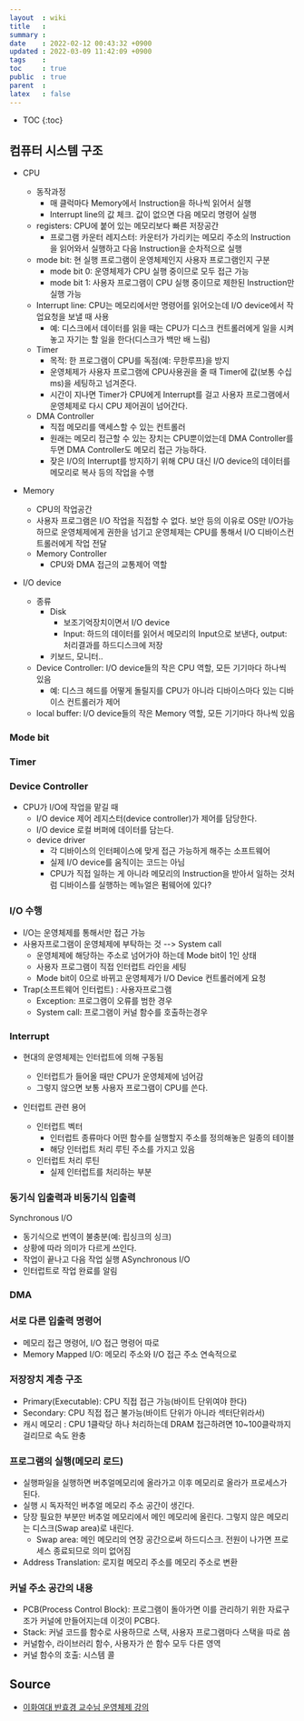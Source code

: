 ```yaml
---
layout  : wiki
title   : 
summary : 
date    : 2022-02-12 00:43:32 +0900
updated : 2022-03-09 11:42:09 +0900
tags    : 
toc     : true
public  : true
parent  : 
latex   : false
---
```

* TOC
{:toc}

## 컴퓨터 시스템 구조
 
- CPU
    - 동작과정
        - 매 클럭마다 Memory에서 Instruction을 하나씩 읽어서 실행
        - Interrupt line의 값 체크. 값이 없으면 다음 메모리 명령어 실행
    - registers: CPU에 붙어 있는 메모리보다 빠른 저장공간
        - 프로그램 카운터 레지스터: 카운터가 가리키는 메모리 주소의 Instruction을 읽어와서 실행하고 다음 Instruction을 순차적으로 실행
    - mode bit: 현 실행 프로그램이 운영체제인지 사용자 프로그램인지 구분
        - mode bit 0: 운영체제가 CPU 실행 중이므로 모두 접근 가능
        - mode bit 1: 사용자 프로그램이 CPU 실행 중이므로 제한된 Instruction만 실행 가능
    - Interrupt line: CPU는 메모리에서만 명령어를 읽어오는데 I/O device에서 작업요청을 보낼 때 사용
        - 예: 디스크에서 데이터를 읽을 때는 CPU가 디스크 컨트롤러에게 일을 시켜놓고 자기는 할 일을 한다(디스크가 백만 배 느림)
    - Timer
        - 목적: 한 프로그램이 CPU를 독점(예: 무한루프)을 방지
        - 운영체제가 사용자 프로그램에 CPU사용권을 줄 때 Timer에 값(보통 수십 ms)을 세팅하고 넘겨준다.
        - 시간이 지나면 Timer가 CPU에게 Interrupt를 걸고 사용자 프로그램에서 운영체제로 다시 CPU 제어권이 넘어간다.
    - DMA Controller
        - 직접 메모리를 액세스할 수 있는 컨트롤러
        - 원래는 메모리 접근할 수 있는 장치는 CPU뿐이었는데 DMA Controller를 두면 DMA Controller도 메모리 접근 가능하다.
        - 잦은 I/O의 Interrupt를 방지하기 위해 CPU 대신 I/O device의 데이터를 메모리로 복사 등의 작업을 수행

- Memory
    - CPU의 작업공간
    - 사용자 프로그램은 I/O 작업을 직접할 수 없다. 보안 등의 이유로 OS만 I/O가능하므로 운영체제에게 권한을 넘기고 운영체제는 CPU를 통해서 I/O 디바이스컨트롤러에게 작업 전달
    - Memory Controller
        - CPU와 DMA 접근의 교통제어 역할
- I/O device 
	- 종류 
		- Disk
			- 보조기억장치이면서 I/O device
			- Input: 하드의 데이터를 읽어서 메모리의 Input으로 보낸다, output: 처리결과를 하드디스크에 저장
		- 키보드, 모니터.. 
	- Device Controller: I/O device들의 작은 CPU 역할, 모든 기기마다 하나씩 있음
		- 예: 디스크 헤드를 어떻게 돌릴지를 CPU가 아니라 디바이스마다 있는 디바이스 컨트롤러가 제어
	- local buffer: I/O device들의 작은 Memory 역할, 모든 기기마다 하나씩 있음


### Mode bit
 
### Timer
 
### Device Controller
 
- CPU가 I/O에 작업을 맡길 때
	- I/O device 제어 레지스터(device controller)가 제어를 담당한다.
	- I/O device 로컬 버퍼에 데이터를 담는다.
	- device driver
		- 각 디바이스의 인터페이스에 맞게 접근 가능하게 해주는 소프트웨어 
		- 실제 I/O device를 움직이는 코드는 아님
		- CPU가 직접 일하는 게 아니라 메모리의 Instruction을 받아서 일하는 것처럼 디바이스를 실행하는 메뉴얼은 펌웨어에 있다?
	
### I/O 수행
 
- I/O는 운영체제를 통해서만 접근 가능
- 사용자프로그램이 운영체제에 부탁하는 것 --> System call
	- 운영체제에 해당하는 주소로 넘어가야 하는데 Mode bit이 1인 상태
	- 사용자 프로그램이 직접 인터럽트 라인을 세팅
	- Mode bit이 0으로 바뀌고 운영체제가 I/O Device 컨트롤러에게 요청
- Trap(소프트웨어 인터럽트) : 사용자프로그램
	- Exception: 프로그램이 오류를 범한 경우
	- System call: 프로그램이 커널 함수를 호출하는경우

### Interrupt

- 현대의 운영체제는 인터럽트에 의해 구동됨
	- 인터럽트가 들어올 때만 CPU가 운영체제에 넘어감
	- 그렇지 않으면 보통 사용자 프로그램이 CPU를 쓴다.

- 인터럽트 관련 용어
	- 인터럽트 벡터
		- 인터럽트 종류마다 어떤 함수를 실행할지 주소를 정의해놓은 일종의 테이블
		- 해당 인터럽트 처리 루틴 주소를 가지고 있음
	- 인터럽트 처리 루틴
		- 실제 인터럽트를 처리하는 부분 


### 동기식 입출력과 비동기식 입출력

Synchronous I/O
- 동기식으로 번역이 불충분(예: 립싱크의 싱크)
- 상황에 따라 의미가 다르게 쓰인다.
- 작업이 끝나고 다음 작업 실행
ASynchronous I/O
- 인터럽트로 작업 완료를 알림

### DMA

### 서로 다른 입출력 명령어

- 메모리 접근 명령어, I/O 접근 명령어 따로
- Memory Mapped I/O: 메모리 주소와 I/O 접근 주소 연속적으로
  
### 저장장치 계층 구조
 
- Primary(Executable): CPU 직접 접근 가능(바이트 단위여야 한다)
- Secondary: CPU 직접 접근 불가능(바이트 단위가 아니라 섹터단위라서)
- 캐시 메모리 : CPU 1클락당 하나 처리하는데 DRAM 접근하려면 10~100클락까지 걸리므로 속도 완충

### 프로그램의 실행(메모리 로드)

- 실행파일을 실행하면 버추얼메모리에 올라가고 이후 메모리로 올라가 프로세스가 된다.
- 실행 시 독자적인 버추얼 메모리 주소 공간이 생긴다.
- 당장 필요한 부분만 버추얼 메모리에서 메인 메모리에 올린다. 그렇지 않은 메모리는 디스크(Swap area)로 내린다.
	- Swap area: 메인 메모리의 연장 공간으로써 하드디스크. 전원이 나가면 프로세스 종료되므로 의미 없어짐
- Address Translation: 로지컬 메모리 주소를 메모리 주소로 변환


### 커널 주소 공간의 내용
 
- PCB(Process Control Block): 프로그램이 돌아가면 이를 관리하기 위한 자료구조가 커널에 만들어지는데 이것이 PCB다.
- Stack: 커널 코드를 함수로 사용하므로 스택, 사용자 프로그램마다 스택을 따로 씀
- 커널함수, 라이브러리 함수, 사용자가 쓴 함수 모두 다른 영역
- 커널 함수의 호출: 시스템 콜

## Source

- [이화여대 반효경 교수님 운영체제 강의](http://www.kocw.net/home/search/kemView.do?kemId=1046323)

